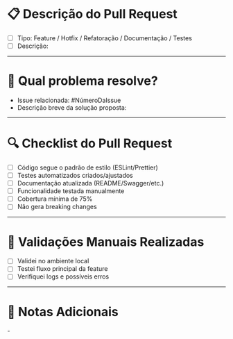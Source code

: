 # 📋 Descrição do Pull Request

<!-- Descreva de forma clara e objetiva o que foi desenvolvido. -->
- [ ] Tipo: Feature / Hotfix / Refatoração / Documentação / Testes
- [ ] Descrição:

---

# 🚀 Qual problema resolve?

<!-- Relacione ao problema, tarefa ou história de usuário. -->
- Issue relacionada: #NúmeroDaIssue
- Descrição breve da solução proposta:

---

# 🔍 Checklist do Pull Request

- [ ] Código segue o padrão de estilo (ESLint/Prettier)
- [ ] Testes automatizados criados/ajustados
- [ ] Documentação atualizada (README/Swagger/etc.)
- [ ] Funcionalidade testada manualmente
- [ ] Cobertura mínima de 75%
- [ ] Não gera breaking changes

---

# 🧠 Validações Manuais Realizadas

- [ ] Validei no ambiente local
- [ ] Testei fluxo principal da feature
- [ ] Verifiquei logs e possíveis erros

---

# 🎯 Notas Adicionais

<!-- Informações relevantes, dúvidas ou pontos de atenção. -->
\- 
